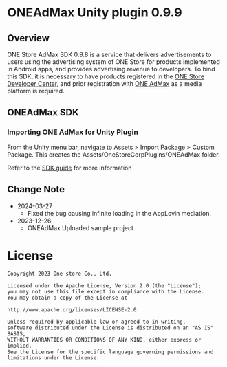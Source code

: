 # ONEAdMax Unity plugin 0.9.9

## Overview

ONE Store AdMax SDK 0.9.8 is a service that delivers advertisements to users using the advertising system of ONE Store for products implemented in Android apps, and provides advertising revenue to developers. To bind this SDK, it is necessary to have products registered in the [ONE Store Developer Center](http://dev.onestore.co.kr/), and prior registration with [ONE AdMax](http://oneadmax.com) as a media platform is required.


## ONEAdMax SDK

### Importing ONE AdMax for Unity Plugin
From the Unity menu bar, navigate to Assets > Import Package > Custom Package.
This creates the Assets/OneStoreCorpPlugins/ONEAdMax folder.

Refer to the [SDK guide](https://one-admax-organization.gitbook.io/one-admax-sdk/unityplugin) for more information

## Change Note
* 2024-03-27
	* Fixed the bug causing infinite loading in the AppLovin mediation.
* 2023-12-26
	* ONEAdMax Uploaded sample project

# License
```
Copyright 2023 One store Co., Ltd.

Licensed under the Apache License, Version 2.0 (the "License"); 
you may not use this file except in compliance with the License.
You may obtain a copy of the License at

http://www.apache.org/licenses/LICENSE-2.0

Unless required by applicable law or agreed to in writing, 
software distributed under the License is distributed on an "AS IS" BASIS, 
WITHOUT WARRANTIES OR CONDITIONS OF ANY KIND, either express or implied. 
See the License for the specific language governing permissions and
limitations under the License.
